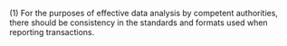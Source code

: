 (1) For the purposes of effective data analysis by competent authorities, there should be consistency in the standards and formats used when reporting transactions.